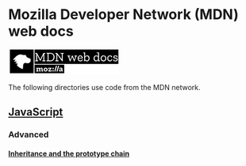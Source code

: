 # Mozilla Developer Network (MDN) web docs
<img src="https://raw.githubusercontent.com/rysharprules/React-Playground/master/MDN/mdnLogo.png" /><br />
<p>The following directories use code from the MDN network.</p>

## <a href="https://developer.mozilla.org/en-US/docs/Web/JavaScript" target="_blank">JavaScript</a>
### Advanced
#### <a href="https://github.com/rysharprules/React-Playground/blob/master/MDN/JavaScript/Advanced/Inheritance%20with%20the%20prototype%20chain/index.html">Inheritance and the prototype chain</a>
